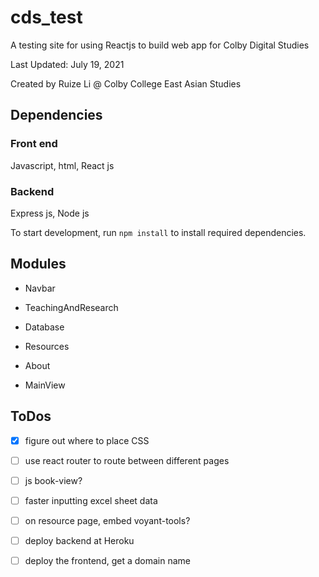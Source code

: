   
# cds_test

  

A testing site for using Reactjs to build web app for Colby Digital Studies

  

Last Updated: July 19, 2021

Created by Ruize Li @ Colby College East Asian Studies

  

## Dependencies

### Front end

Javascript, html, React js

### Backend

Express js, Node js

To start development, run `npm install` to install required dependencies.


  

## Modules

  

- Navbar

- TeachingAndResearch

- Database

- Resources

- About

- MainView

## ToDos

 - [x] figure out where to place CSS
 - [ ] use react router to route between different pages
 - [ ] js book-view?
 - [ ] faster inputting excel sheet data
 - [ ] on resource page, embed voyant-tools?
 - [ ] deploy backend at Heroku
 - [ ] deploy the frontend, get a domain name

 
